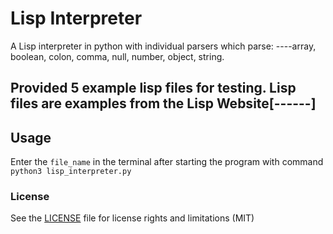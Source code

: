 # Lisp Interpreter

A Lisp interpreter in python with individual parsers which parse: ----array, boolean, colon, comma, null, number, object, string.


Provided 5 example lisp files for testing. Lisp files are examples from the Lisp Website[------]
-

## Usage

Enter the `file_name` in the terminal after starting the program with command `python3 lisp_interpreter.py`

### License

 See the [LICENSE](LICENSE.md) file for license rights and limitations (MIT)
